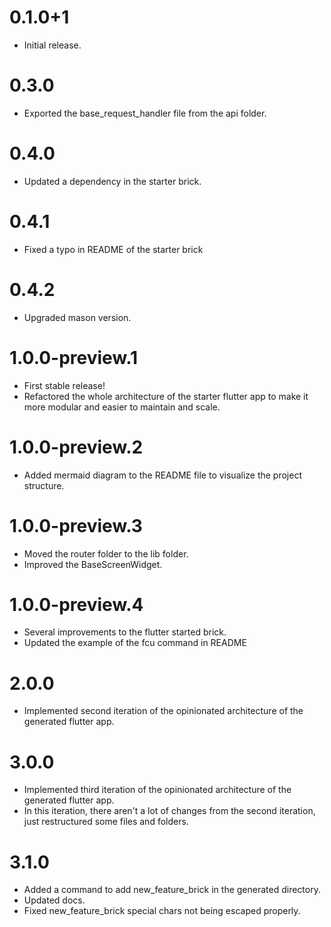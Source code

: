 # 0.1.0+1

- Initial release.

# 0.3.0

- Exported the base_request_handler file from the api folder.

# 0.4.0

- Updated a dependency in the starter brick.

# 0.4.1

- Fixed a typo in README of the starter brick

# 0.4.2

- Upgraded mason version.

# 1.0.0-preview.1

- First stable release!
- Refactored the whole architecture of the starter flutter app to make it more modular and easier to maintain and scale.

# 1.0.0-preview.2

- Added mermaid diagram to the README file to visualize the project structure.

# 1.0.0-preview.3

- Moved the router folder to the lib folder.
- Improved the BaseScreenWidget.

# 1.0.0-preview.4

- Several improvements to the flutter started brick.
- Updated the example of the fcu command in README

# 2.0.0
- Implemented second iteration of the opinionated architecture of the generated flutter app.

# 3.0.0
- Implemented third iteration of the opinionated architecture of the generated flutter app.
- In this iteration, there aren't a lot of changes from the second iteration, just restructured
some files and folders.

# 3.1.0
- Added a command to add new_feature_brick in the generated directory.
- Updated docs.
- Fixed new_feature_brick special chars not being escaped properly.